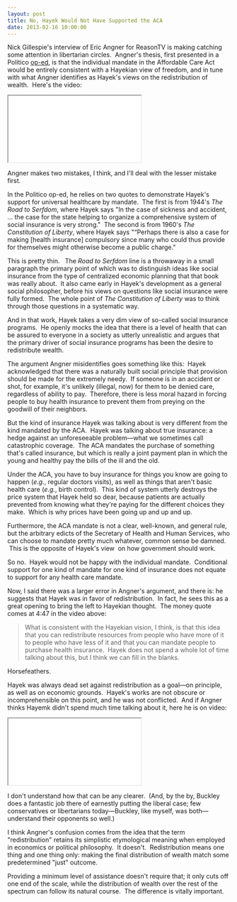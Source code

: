 ```yaml
---
layout: post
title: No, Hayek Would Not Have Supported the ACA
date: 2013-02-16 10:00:00
---
```

Nick Gillespie's interview of Eric Angner for ReasonTV is making
catching some attention in libertarian circles.  Angner's thesis, first
presented in a Politico
[op-ed](http://www.politico.com/news/stories/0612/77805.html), is that
the individual mandate in the Affordable Care Act would be entirely
consistent with a Hayekian view of freedom, and in tune with what Angner
identifies as Hayek's views on the redistribution of wealth.  Here's the
video:  

<iframe src="//www.youtube.com/embed/RmrpMfTT1MY?rel=0" allowfullscreen>
</iframe>
  
Angner makes two mistakes, I think, and I'll deal with the lesser
mistake first.  
  
In the Politico op-ed, he relies on two quotes to demonstrate Hayek's
support for universal healthcare by mandate.  The first is from 1944's
*The Road to Serfdom*, where Hayek says "In the case of sickness and
accident, … the case for the state helping to organize a comprehensive
system of social insurance is very strong."  The second is from 1960's
*The Constitution of Liberty*, where Hayek says "“Perhaps there is also
a case for making [health insurance] compulsory since many who could
thus provide for themselves might otherwise become a public charge."   
  
This is pretty thin.   The *Road to Serfdom* line is a throwaway in a
small paragraph the primary point of which was to distinguish ideas like
social insurance from the type of centralized economic planning that
that book was really about.  It also came early in Hayek's development
as a general social philosopher, before his views on questions like
social insurance were fully formed.  The whole point of *The
Constitution of Liberty* was to think through those questions in a
systematic way.  
  
And in that work, Hayek takes a very dim view of so-called social
insurance programs.  He openly mocks the idea that there is a level of
health that can be assured to everyone in a society as utterly
unrealistic and argues that the primary driver of social insurance
programs has been the desire to redistribute wealth.  
  
The argument Angner misidentifies goes something like this:  Hayek
acknowledged that there was a naturally built social principle that
provision should be made for the extremely needy.  If someone is in an
accident or shot, for example, it's unlikely (illegal, now) for them to
be denied care, regardless of ability to pay.  Therefore, there is less
moral hazard in forcing people to buy health insurance to prevent them
from preying on the goodwill of their neighbors.  
  
But the kind of insurance Hayek was talking about is very different from
the kind mandated by the ACA.  Hayek was talking about true insurance: a
hedge against an unforeseeable problem—what we sometimes call
catastrophic coverage.  The ACA mandates the purchase of something
that's called insurance, but which is really a joint payment plan in
which the young and healthy pay the bills of the ill and the old.  
  
Under the ACA, you have to buy insurance for things you know are going
to happen (*e.g.*, regular doctors visits), as well as things that
aren't basic health care (*e.g.*, birth control).  This kind of system
utterly destroys the price system that Hayek held so dear, because
patients are actually prevented from knowing what they're paying for the
different choices they make.  Which is why prices have been going up and
up and up.  
  
Furthermore, the ACA mandate is not a clear, well-known, and general
rule, but the arbitrary edicts of the Secretary of Health and Human
Services, who can choose to mandate pretty much whatever, common sense
be damned.  This is the opposite of Hayek's view  on how government
should work.  
  
So no.  Hayek would not be happy with the individual mandate.
 Conditional support for one kind of mandate for one kind of insurance
does not equate to support for any health care mandate.  
  
Now, I said there was a larger error in Angner's argument, and there is:
he suggests that Hayek was in favor of redistribution.  In fact, he sees
this as a great opening to bring the left to Hayekian thought.  The
money quote comes at 4:47 in the video above:  
  
> What is consistent with the Hayekian vision, I think, is that this
> idea that you can redistribute resources from people who have more of
> it to people who have less of it and that you can mandate people to
> purchase health insurance.  Hayek does not spend a whole lot of time
> talking about this, but I think we can fill in the blanks.

Horsefeathers.  
  
Hayek was always dead set against redistribution as a goal—on principle,
as well as on economic grounds.  Hayek's works are not obscure or
incomprehensible on this point, and he was not conflicted.  And if
Angner thinks Hayemk didn't spend much time talking about it, here he is
on video:  
  
<iframe src="//www.youtube.com/embed/Ym15cJAR9M4?rel=0" allowfullscreen>
</iframe>

I don't understand how that can be any clearer.  (And, by the by,
Buckley does a fantastic job there of earnestly putting the liberal
case; few conservatives or libertarians today—Buckley, like myself, was
both—understand their opponents so well.)

I think Angner's confusion comes from the idea that the term
"redistribution" retains its simplistic etymological meaning when
employed in economics or political philosophy.  It doesn't.
 Redistribution means one thing and one thing only: making the final
distribution of wealth match some predetermined "just" outcome.

Providing a minimum level of assistance doesn't require that; it only
cuts off one end of the scale, while the distribution of wealth over the
rest of the spectrum can follow its natural course.  The difference is
vitally important.
